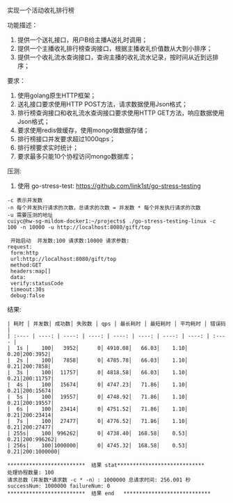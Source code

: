 实现一个活动收礼排行榜

功能描述：
1. 提供一个送礼接口，用户B给主播A送礼时调用；
2. 提供一个主播收礼排行榜查询接口，根据主播收礼价值数从大到小排序；
3. 提供一个收礼流水查询接口，查询主播的收礼流水记录，按时间从近到远排序；
 

要求：
1. 使用golang原生HTTP框架；
2. 送礼接口要求使用HTTP POST方法，请求数据使用Json格式；
3. 排行榜查询接口和收礼流水查询接口要求使用HTTP GET方法，响应数据使用Json格式；
4. 要求使用redis做缓存，使用mongo做数据存储；
5. 排行榜接口并发要求超过1000qps；
6. 排行榜要求实时统计；
7. 要求最多只能10个协程访问mongo数据库；


压测:
1. 使用 go-stress-test:
https://github.com/link1st/go-stress-testing

```
-c 表示并发数
-n 每个并发执行请求的次数，总请求的次数 = 并发数 * 每个并发执行请求的次数
-u 需要压测的地址
cuiyc@hw-sg-mildom-docker1:~/projects$ ./go-stress-testing-linux -c 100 -n 10000 -u http://localhost:8080/gift/top

 开始启动  并发数:100 请求数:10000 请求参数:
request:
 form:http
 url:http://localhost:8080/gift/top
 method:GET
 headers:map[]
 data:
 verify:statusCode
 timeout:30s
 debug:false
 ```

结果:  
```
| 耗时 │ 并发数│ 成功数│ 失败数 │ qps │ 最长耗时 │ 最短耗时 │ 平均耗时 │ 错误码 |
| :---- | ----: | ----: | ----: | ----: | ----: | ----: | ----: | :---- |
|  1s │    100│   3952│      0│ 4910.08│   66.03│    1.10│    0.20│200:3952|
|  2s │    100│   7858│      0│ 4785.78│   66.03│    1.10│    0.21│200:7858|
|  3s │    100│  11757│      0│ 4818.58│   66.03│    1.10│    0.21│200:11757|
|  4s │    100│  15674│      0│ 4747.23│   71.86│    1.10│    0.21│200:15674|
|  5s │    100│  19557│      0│ 4748.92│   71.86│    1.10│    0.21│200:19557|
|  6s │    100│  23414│      0│ 4751.52│   71.86│    1.10│    0.21│200:23414|  
|  7s │    100│  27477│      0│ 4776.52│   71.86│    1.10│    0.21│200:27477|
| 255s│    100│ 996262│      0│ 4738.40│  168.58│    0.53│    0.21│200:996262|
| 256s│    100│1000000│      0│ 4745.32│  168.58│    0.53│    0.21│200:1000000|

*************************  结果 stat****************************  
处理协程数量: 100  
请求总数（并发数*请求数 -c * -n）: 1000000 总请求时间: 256.001 秒 successNum: 1000000 failureNum: 0  
*************************  结果 end   ****************************  
```
